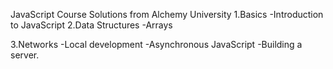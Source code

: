 JavaScript Course Solutions from Alchemy University
1.Basics
  -Introduction to JavaScript 
2.Data Structures
-Arrays

3.Networks
  -Local development 
  -Asynchronous JavaScript
  -Building a server.
